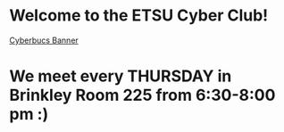 # Welcome to the ETSU Cyber Club!
[Cyberbucs Banner](cyberbucs_no_shield_with_outline.png)

# We meet every THURSDAY in Brinkley Room 225 from 6:30-8:00 pm :)
